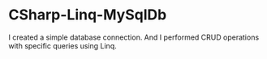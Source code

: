 # CSharp-Linq-MySqlDb
I created a simple database connection. And I performed CRUD operations with specific queries using Linq.
